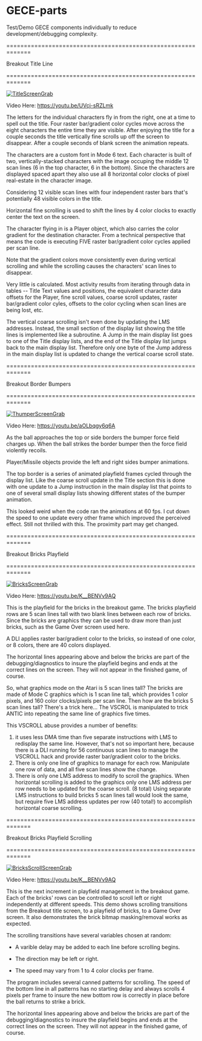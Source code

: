 # GECE-parts
Test/Demo GECE components individually to reduce development/debugging complexity.
 
 
=============================================================

Breakout Title Line 

=============================================================

[![TitleScreenGrab](https://github.com/kenjennings/GECE-parts/blob/master/parts-title-pic.png)](#features)

Video Here: https://youtu.be/UVcj-sRZLmk

The letters for the individual characters fly in from the right, one at a time to spell out the title.
Four raster bar/gradient color cycles move across the eight characters the entire time they are visible. 
After enjoying the title for a couple seconds the title vertically fine scrolls up off the screen to disappear.
After a couple seconds of blank screen the animation repeats.

The characters are a custom font in Mode 6 text.  Each character is built of two, vertically-stacked characters with the  image occuping the middle 12 scan lines (6 in the top character, 6 in the bottom).  Since the characters are displayed spaced apart they also use all 8 horizontal color clocks of pixel real-estate in the character image.

Considering 12 visible scan lines with four independent raster bars that's potentially 48 visible colors in the title.

Horizontal fine scrolling is used to shift the lines by 4 color clocks to exactly center the text on the screen.

The character flying in is a Player object, which also carries the color gradient for the destination character.  From a technical perspective that means the code is executing FIVE raster bar/gradient color cycles applied per scan line.

Note that the gradient colors move consistently even during vertical scrolling and while the scrolling causes the characters' scan lines to disappear.

Very little is calculated.  Most activity results from iterating through data in tables -- Title Text values and positions, the equivalent character data offsets for the Player, fine scroll values, coarse scroll updates, raster bar/gradient color cyles, offsets to the color cycling when scan lines are being lost, etc.

The vertical coarse scrolling isn't even done by updating the LMS addresses.  Instead, the small section of the display list showing the title lines is implemented like a subroutine.  A Jump in the main display list goes to one of the Title display lists, and the end of the Title display list jumps back to the main display list.  Therefore only one byte of the Jump address in the main display list is updated to change the vertical coarse scroll state.




=============================================================

Breakout Border Bumpers

=============================================================

[![ThumperScreenGrab](https://github.com/kenjennings/GECE-parts/blob/master/parts-thumper-pic.png)](#features)
 
Video Here: https://youtu.be/aOLbqgy6q6A

As the ball approaches the top or side borders the bumper force field charges up.  When the ball strikes the border bumper then the force field violently recoils.

Player/Missile objects provide the left and right sides bumper animations.

The top border is a series of animated playfield frames cycled through the display list.  Like the coarse scroll update in the Title section this is done with one update to a Jump instruction in the main display list that points to one of several small display lists showing different states of the bumper animation.

This looked weird when the code ran the animations at 60 fps.  I cut down the speed to one update every other frame which improved the perceived effect.   Still not thrilled with this.  The proximity part may get changed.




=============================================================

Breakout Bricks Playfield 

=============================================================

[![BricksScreenGrab](https://github.com/kenjennings/GECE-parts/blob/master/parts-bricks-pic.png)](#features)
 
Video Here: https://youtu.be/K__BENVv9AQ

This is the playfield for the bricks in the breakout game.   The bricks playfield rows are 5 scan lines tall with two blank lines between each row of bricks.  Since the bricks are graphics they can be used to draw more than just bricks, such as the Game Over screen used here.

A DLI applies raster bar/gradient color to the bricks, so instead of one color, or 8 colors, there are 40 colors displayed.

The horizontal lines appearing above and below the bricks are part of the debugging/diagnostics to insure the playfield begins and ends at the correct lines on the screen.  They will not appear in the finished game, of course.

So, what graphics mode on the Atari is 5 scan lines tall?  The bricks are made of Mode C graphics which is 1 scan line tall, which provides 1 color pixels, and 160 color clocks/pixels per scan line.  Then how are the bricks 5 scan lines tall?  There's a trick here...  The VSCROL is manipulated to trick ANTIC into repeating the same line of graphics five times.  

This VSCROLL abuse provides a number of benefits:

1) it uses less DMA time than five separate instructions with LMS to redisplay the same line.  However, that's not so important here, because there is a DLI running for 56 continuous scan lines to manage the VSCROLL hack and provide raster bar/gradient color to the bricks.
2) There is only one line of graphics to manage for each row.  Manipulate one row of data, and all five scan lines show the change.
3) There is only one LMS address to modify to scroll the graphics.   When horizontal scrolling is added to the graphics only one LMS address per row needs to be updated for the coarse scroll. (8 total)  Using separate LMS instructions to build bricks 5 scan lines tall would look the same, but require five LMS address updates per row (40 total!) to accomplish horizontal coarse scrolling.




=============================================================

Breakout Bricks Playfield Scrolling

=============================================================

[![BricksScrollScreenGrab](https://github.com/kenjennings/GECE-parts/blob/master/parts-bricks-scroll-pic.png)](#features)
 
Video Here: https://youtu.be/K__BENVv9AQ

This is the next increment in playfield management in the breakout game.   Each of the bricks' rows can be controlled to scroll left or right independently at different speeds.  This demo shows scrolling transitions from the Breakout title screen, to a playfield of bricks, to a Game Over screen.  It also demonstrates the brick bitmap masking/removal works as expected.

The scrolling transitions have several variables chosen at random:  

* A varible delay may be added to each line before scrolling begins.

* The direction may be left or right.

* The speed may vary from 1 to 4 color clocks per frame.

The program includes several canned patterns for scrolling.  The speed of the bottom line in all patterns has no starting delay and always scrolls 4 pixels per frame to insure the new bottom row is correctly in place before the ball returns to strike a brick.

The horizontal lines appearing above and below the bricks are part of the debugging/diagnostics to insure the playfield begins and ends at the correct lines on the screen.  They will not appear in the finished game, of course.



